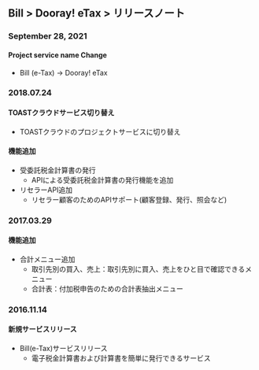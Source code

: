 ## Bill > Dooray! eTax > リリースノート

### September 28, 2021
#### Project service name Change
* Bill (e-Tax) -> Dooray! eTax

### 2018.07.24
#### TOASTクラウドサービス切り替え
* TOASTクラウドのプロジェクトサービスに切り替え

#### 機能追加
* 受委託税金計算書の発行
    * APIによる受委託税金計算書の発行機能を追加
* リセラーAPI追加
    * リセラー顧客のためのAPIサポート(顧客登録、発行、照会など)

### 2017.03.29
#### 機能追加
* 合計メニュー追加
    * 取引先別の買入、売上：取引先別に買入、売上をひと目で確認できるメニュー
    * 合計表：付加税申告のための合計表抽出メニュー

### 2016.11.14
#### 新規サービスリリース
* Bill(e-Tax)サービスリリース
    * 電子税金計算書および計算書を簡単に発行できるサービス
    

